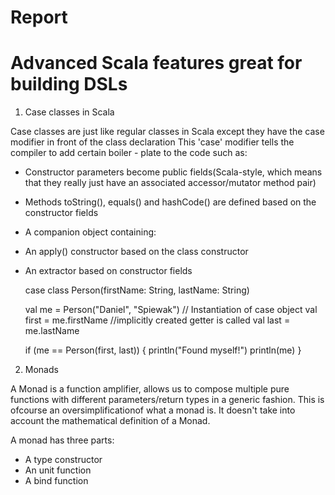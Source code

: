 Report
======

Advanced Scala features great for building DSLs
===============================================

1. Case classes in Scala

Case classes are just like regular classes in Scala except they have the case modifier in front of the class declaration
This 'case' modifier tells the compiler to add certain boiler - plate to the code such as:

* Constructor parameters become public fields(Scala-style, which means that they really just have an associated accessor/mutator method pair)
* Methods toString(), equals() and hashCode() are defined based on the constructor fields
* A companion object containing:
 * An apply() constructor based on the class constructor
 * An extractor based on constructor fields

	case class Person(firstName: String, lastName: String)
 
	val me = Person("Daniel", "Spiewak") // Instantiation of case object
	val first = me.firstName //implicitly created getter is called
	val last = me.lastName
 
	if (me == Person(first, last)) {
  	  println("Found myself!")
  	  println(me)
	}

2. Monads

A Monad is a function amplifier, allows us to compose multiple pure functions with different parameters/return types in a generic fashion. This is ofcourse an oversimplificationof what a monad is. It doesn't take into account the mathematical definition of a Monad.

A monad has three parts:

* A type constructor
* An unit function
* A bind function
